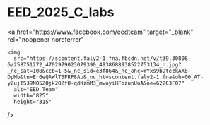 # EED_2025_C_labs

<a
    href="https://www.facebook.com/eedteam"
    target="_blank"
    rel="noopener noreferrer"
  >
    <img
      src="https://scontent.faly2-1.fna.fbcdn.net/v/t39.30808-6/258751272_4702979023079390_4938688938522753134_n.jpg?_nc_cat=108&ccb=1-5&_nc_sid=e3f864&_nc_ohc=WYxs9bDtezkAX8-DpMb&tn=Er6eQAWlT5FRP8Au&_nc_ht=scontent.faly2-1.fna&oh=00_AT-yZujTS39NO5Z0jk20ZfQ-qdKzmM3_mwoyiHFozunUoA&oe=622C3F07"
      alt="EED Team"
      width="825"
      height="315"
  /></a>
